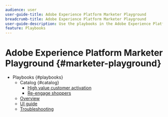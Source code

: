 ```yaml
---
audience: user
user-guide-title: Adobe Experience Platform Marketer Playground
breadcrumb-title: Adobe Experience Platform Marketer Playground
user-guide-description: Use the playbooks in the Adobe Experience Platform Marketer Playground to get started with various marketing use cases
feature: Playbooks
---
```


# Adobe Experience Platform Marketer Playground {#marketer-playground}

* Playbooks {#playbooks}
  * Catalog {#catalog}
    * [High value customer activation](high-value-customer-activation.md)
    * [Re-engage shoppers](reengage-shoppers.md)
  * [Overview](/help/marketer-playground/playbooks/overview.md)
  * [UI guide](/help/marketer-playground/playbooks/ui-guide.md)
  * [Troubleshooting](/help/marketer-playground/playbooks/troubleshooting.md)